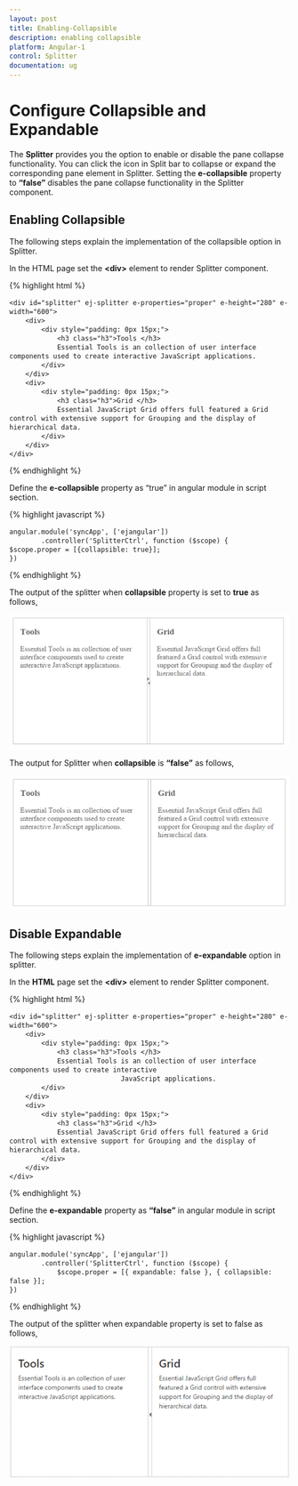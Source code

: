 ```yaml
---
layout: post
title: Enabling-Collapsible
description: enabling collapsible
platform: Angular-1
control: Splitter
documentation: ug
---
```


# Configure Collapsible and Expandable

The **Splitter** provides you the option to enable or disable the pane collapse functionality. You can click the icon in Split bar to collapse or expand the corresponding pane element in Splitter. Setting the **e-collapsible** property to **“false”** disables the pane collapse functionality in the Splitter component. 

## Enabling Collapsible

The following steps explain the implementation of the collapsible option in Splitter.

In the HTML page set the **&lt;div&gt;** element to render Splitter component.

{% highlight html %}

    <div id="splitter" ej-splitter e-properties="proper" e-height="280" e-width="600">
        <div>
            <div style="padding: 0px 15px;">
                <h3 class="h3">Tools </h3>
                Essential Tools is an collection of user interface components used to create interactive JavaScript applications.
            </div>
        </div>
        <div>
            <div style="padding: 0px 15px;">
                <h3 class="h3">Grid </h3>
                Essential JavaScript Grid offers full featured a Grid control with extensive support for Grouping and the display of hierarchical data.
            </div>
        </div>
    </div>

{% endhighlight %}

Define the **e-collapsible** property as “true” in angular module in script section.

{% highlight javascript %}

    angular.module('syncApp', ['ejangular'])
            .controller('SplitterCtrl', function ($scope) {  
    $scope.proper = [{collapsible: true}];
    })

{% endhighlight %}

The output of the splitter when **collapsible** property is set to **true** as follows,

![](Enabling-Collapsible_images\Enabling-Collapsible_img1.png) 

The output for Splitter when **collapsible** is **“false”** as follows,

![](Enabling-Collapsible_images\Enabling-Collapsible_img2.png) 

## Disable Expandable

The following steps explain the implementation of **e-expandable** option in splitter.

In the **HTML** page set the **&lt;div&gt;** element to render Splitter component.

{% highlight html %}

    <div id="splitter" ej-splitter e-properties="proper" e-height="280" e-width="600">
        <div>
            <div style="padding: 0px 15px;">
                <h3 class="h3">Tools </h3>
                Essential Tools is an collection of user interface components used to create interactive
                                JavaScript applications.
            </div>
        </div>
        <div>
            <div style="padding: 0px 15px;">
                <h3 class="h3">Grid </h3>
                Essential JavaScript Grid offers full featured a Grid control with extensive support for Grouping and the display of hierarchical data.
            </div>
        </div>
    </div>

{% endhighlight %}

Define the **e-expandable** property as **“false”** in angular module in script section.

{% highlight javascript %}

    angular.module('syncApp', ['ejangular'])
            .controller('SplitterCtrl', function ($scope) {  
                $scope.proper = [{ expandable: false }, { collapsible: false }];
    })

{% endhighlight %}

The output of the splitter when expandable property is set to false as follows,

![](Enabling-Collapsible_images\Enabling-Collapsible_img3.png)